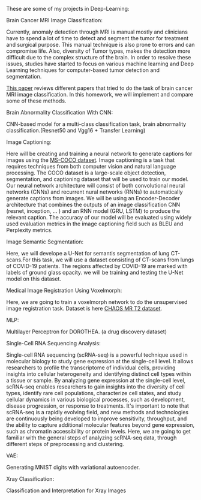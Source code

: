 These are some of my projects in Deep-Learning:


  Brain Cancer MRI Image Classification: 



Currently, anomaly detection through MRI is manual mostly and clinicians have to spend a lot of time to detect and segment the tumor for treatment and surgical purpose. This manual technique is also prone to errors and can compromise life. Also, diversity of Tumor types, makes the detection more difficult due to the complex structure of the brain. In order to resolve these issues, studies have started to focus on various machine learning and Deep Learning techniques for computer-based tumor detection and segmentation.

 [This paper](https://www.sciencedirect.com/science/article/abs/pii/S0895611121000896?via%3Dihub) reviews different papers that tried to do the task of brain cancer MRI image classification. In this homework, we will implement and compare some of these methods.
          



  Brain Abnormality Classification With CNN:




  
  CNN-based model for a multi-class classification task, brain abnormality classification.(Resnet50 and Vgg16 + Transfer Learning)




Image Captioning:

Here will be creating and training a neural network to generate captions for images using the [MS-COCO dataset](https://cocodataset.org/#home). Image captioning is a task that requires techniques from both computer vision and natural language processing. The COCO dataset is a large-scale object detection, segmentation, and captioning dataset that will be used to train our model. Our neural network architecture will consist of both convolutional neural networks (CNNs) and recurrent nural networks (RNNs) to automatically generate captions from images. We will be using an Encoder-Decoder architecture that combines the outputs of an image classification CNN (resnet, inception, ... ) and an RNN model (GRU, LSTM) to produce the relevant caption. The accuracy of our model will be evaluated using widely used evaluation metrics in the image captioning field such as BLEU and Perplexity metrics.





  Image Semantic Segmentation:





  Here, we will develope a U-Net for semantis segmentation of lung CT-scans.For this task, we will use a dataset consisting of CT-scans from lungs of COVID-19 patients. The regions affected by COVID-19 are marked with labels of ground glass opacity. we will be training and testing the U-Net model on this dataset.









Medical Image Registration Using Voxelmorph:




  Here, we are going to train a voxelmorph network to do the unsupervised image registration task. Dataset is here [CHAOS MR T2 dataset](https://chaos.grand-challenge.org/).





MLP:





  Multilayer Perceptron for DOROTHEA. (a drug discovery dataset) 







Single-Cell RNA Sequencing Analysis:








  Single-cell RNA sequencing (scRNA-seq) is a powerful technique used in molecular biology to study gene expression at the single-cell level. It allows researchers to profile the transcriptome of individual cells, providing insights into cellular heterogeneity and identifying distinct cell types within a tissue or sample.
By analyzing gene expression at the single-cell level, scRNA-seq enables researchers to gain insights into the diversity of cell types, identify rare cell populations, characterize cell states, and study cellular dynamics in various biological processes, such as development, disease progression, or response to treatments.
It's important to note that scRNA-seq is a rapidly evolving field, and new methods and technologies are continuously being developed to improve sensitivity, throughput, and the ability to capture additional molecular features beyond gene expression, such as chromatin accessibility or protein levels.
Here, we are going to get familiar with the general steps of analyzing scRNA-seq data, through different steps of preprocessing and clustering.







VAE:








 Generating MNIST digits with variational autoencoder. 





 Xray Classification:










 Classification and Interpretation for Xray Images
